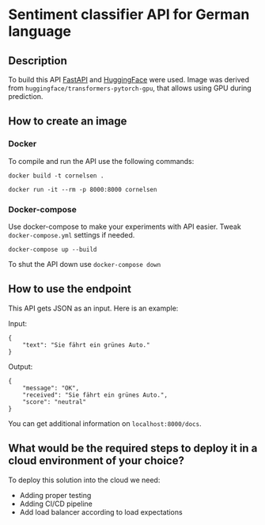# Sentiment classifier API for German language

## Description
To build this API [FastAPI](https://fastapi.tiangolo.com/) and [HuggingFace](https://huggingface.co/oliverguhr/german-sentiment-bert) were used.
Image was derived from `huggingface/transformers-pytorch-gpu`, that allows using GPU during prediction.

## How to create an image
### Docker
To compile and run the API use the following commands:

`docker build -t cornelsen .`

`docker run -it --rm -p 8000:8000 cornelsen`

### Docker-compose
Use docker-compose to make your experiments with API easier. Tweak `docker-compose.yml` settings if needed.

`docker-compose up --build`

To shut the API down use `docker-compose down`

## How to use the endpoint
This API gets JSON as an input. Here is an example:

Input:
```
{
    "text": "Sie fährt ein grünes Auto."
}
```

Output:
```
{
    "message": "OK",
    "received": "Sie fährt ein grünes Auto.",
    "score": "neutral"
}
```
You can get additional information on `localhost:8000/docs`.

## What would be the required steps to deploy it in a cloud environment of your choice?

To deploy this solution into the cloud we need:
* Adding proper testing
* Adding CI/CD pipeline
* Add load balancer according to load expectations